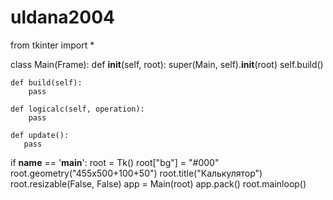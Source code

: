 # uldana2004
from tkinter import *


class Main(Frame):
    def __init__(self, root):
        super(Main, self).__init__(root)
        self.build()

    def build(self):
        pass
 
    def logicalc(self, operation):
        pass

    def update():
       pass


if __name__ == '__main__':
    root = Tk()
    root["bg"] = "#000"
    root.geometry("455x500+100+50")
    root.title("Калькулятор")
    root.resizable(False, False)
    app = Main(root)
    app.pack()
    root.mainloop()
